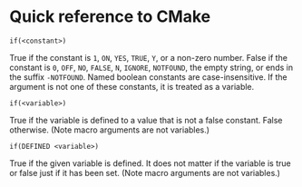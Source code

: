 Quick reference to CMake
========================

    if(<constant>)
    
True if the constant is `1`, `ON`, `YES`, `TRUE`, `Y`, or a non-zero number. 
False if the constant is `0`, `OFF`, `NO`, `FALSE`, `N`, `IGNORE`, `NOTFOUND`, 
the empty string, or ends in the suffix `-NOTFOUND`. Named boolean constants 
are case-insensitive. If the argument is not one of these constants, it is 
treated as a variable.

    if(<variable>)

True if the variable is defined to a value that is not a false constant. False otherwise. 
(Note macro arguments are not variables.)

    if(DEFINED <variable>)

True if the given variable is defined. It does not matter if the variable is 
true or false just if it has been set. (Note macro arguments are not variables.)
